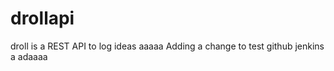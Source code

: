 drollapi
========

droll is a REST API to log ideas
aaaaa
Adding a change to test github jenkins a adaaaa
